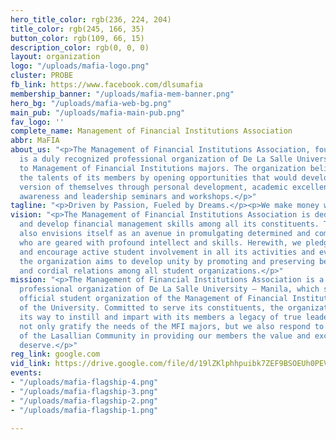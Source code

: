 ```yaml
---
hero_title_color: rgb(236, 224, 204)
title_color: rgb(245, 166, 35)
button_color: rgb(109, 66, 15)
description_color: rgb(0, 0, 0)
layout: organization
logo: "/uploads/mafia-logo.png"
cluster: PROBE
fb_link: https://www.facebook.com/dlsumafia
membership_banner: "/uploads/mafia-mem-banner.png"
hero_bg: "/uploads/mafia-web-bg.png"
main_pub: "/uploads/mafia-main-pub.png"
fav_logo: ''
complete_name: Management of Financial Institutions Association
abbr: MaFIA
about_us: "<p>The Management of Financial Institutions Association, founded in 1978
  is a duly recognized professional organization of De La Salle University that caters
  to Management of Financial Institutions majors. The organization believes in nurturing
  the talents of its members by opening opportunities that would develop the best
  version of themselves through personal development, academic excellence, social
  awareness and leadership seminars and workshops.</p>"
tagline: "<p>Driven by Passion, Fueled by Dreams.</p><p>We make money work. </p>"
vision: "<p>The Management of Financial Institutions Association is dedicated to foster
  and develop financial management skills among all its constituents. The organization
  also envisions itself as an avenue in promulgating determined and competitive leaders
  who are geared with profound intellect and skills. Herewith, we pledge to support
  and encourage active student involvement in all its activities and events. Lastly,
  the organization aims to develop unity by promoting and preserving benevolent communications
  and cordial relations among all student organizations.</p>"
mission: "<p>The Management of Financial Institutions Association is a duly recognized
  professional organization of De La Salle University – Manila, which serves as the
  official student organization of the Management of Financial Institutions majors
  of the University. Committed to serve its constituents, the organization will struggle
  its way to instill and impart with its members a legacy of true leadership. We do
  not only gratify the needs of the MFI majors, but we also respond to the demands
  of the Lasallian Community in providing our members the value and excellence they
  deserve.</p>"
reg_link: google.com
vid_link: https://drive.google.com/file/d/19lZKlphhpuibk7ZEF9BSOEUh0PEVF8xe/preview
events:
- "/uploads/mafia-flagship-4.png"
- "/uploads/mafia-flagship-3.png"
- "/uploads/mafia-flagship-2.png"
- "/uploads/mafia-flagship-1.png"

---
```

